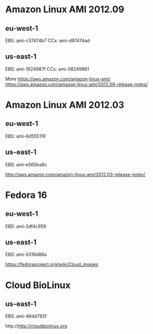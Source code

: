 Amazon Linux AMI 2012.09
========================

eu-west-1
----------
EBS: ami-c37474b7
CCx: ami-d97474ad

us-east-1
-------
EBS: ami-1624987f
CCx: ami-08249861


More
https://aws.amazon.com/amazon-linux-ami/
https://aws.amazon.com/amazon-linux-ami/2012.09-release-notes/


Amazon Linux AMI 2012.03
========================

eu-west-1
---------
EBS: ami-6d555119

us-east-1
-------
EBS: ami-e565ba8c


http://aws.amazon.com/amazon-linux-ami/2012.03-release-notes/


Fedora 16
=========

eu-west-1
----------
EBS: ami-2df4c959

us-east-1
---------
EBS: ami-0316d86a


https://fedoraproject.org/wiki/Cloud_images


Cloud BioLinux
==============

us-east-1
---------
EBS: ami-46d4792f


http://http://cloudbiolinux.org
